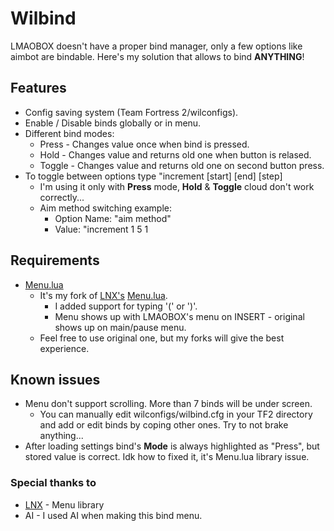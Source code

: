 # Wilbind
LMAOBOX doesn't have a proper bind manager, only a few options like aimbot are bindable.
Here's my solution that allows to bind **ANYTHING**!
## Features
- Config saving system (Team Fortress 2/wilconfigs).
- Enable / Disable binds globally or in menu.
- Different bind modes:
    - Press - Changes value once when bind is pressed.
    - Hold - Changes value and returns old one when button is relased.
    - Toggle - Changes value and returns old one on second button press.
- To toggle between options type "increment [start] [end] [step]
    - I'm using it only with **Press** mode, **Hold** & **Toggle** cloud don't work correctly...
    - Aim method switching example:
        - Option Name: "aim method"
        - Value: "increment 1 5 1

## Requirements
- [Menu.lua](https://github.com/GNWilber/lmaobox-luas-public/blob/main/Menu.lua)
    - It's my fork of [LNX's](https://github.com/lnx00/) [Menu.lua](https://github.com/lnx00/Lmaobox-Lua/blob/main/src/MenuLib/Menu.lua).
        - I added support for typing '(' or ')'.
        - Menu shows up with LMAOBOX's menu on INSERT - original shows up on main/pause menu.
    - Feel free to use original one, but my forks will give the best experience.
## Known issues
- Menu don't support scrolling. More than 7 binds will be under screen.
    - You can manually edit wilconfigs/wilbind.cfg in your TF2 directory and add or edit binds by coping other ones. Try to not brake anything...
- After loading settings bind's **Mode** is always highlighted as "Press", but stored value is correct. Idk how to fixed it, it's Menu.lua library issue.
### Special thanks to
- [LNX](https://github.com/lnx00/) - Menu library
- AI - I used AI when making this bind menu.